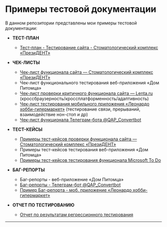# Примеры тестовой документации
В данном репозитории представлены мои примеры тестовой документации:

* **ТЕСТ-ПЛАН**
    * [Тест-план - Тестирование сайта - Стоматологический комплекс «ПрезиДЕНТ»](https://github.com/Elena-Belova/Test-Documentation/blob/37f91c9e1c57fb4606531a01e80b2af6126c1e69/%D0%A2%D0%B5%D1%81%D1%82%20%D0%9F%D0%BB%D0%B0%D0%BD%20(%D0%9F%D1%80%D0%B5%D0%B7%D0%B8%D0%B4%D0%B5%D0%BD%D1%82).pdf)

* **ЧЕК-ЛИСТЫ**
  * [Чек-лист функционала сайта — Стоматологический комплекс «ПрезиДЕНТ»](https://github.com/Elena-Belova/Test-Documentation/blob/000493c6e2a3a25ad67b268a1dcecaa78b16eb06/%D0%A7%D0%B5%D0%BA-%D0%9B%D0%B8%D1%81%D1%82%20(%D0%9F%D1%80%D0%B5%D0%B7%D0%B8%D0%B4%D0%B5%D0%BD%D1%82).pdf)
  * Чек-лист функционального тестирования веб-приложения «Дом Питомца»
  * [Чек-лист проверки критичного функционала сайта — Lenta.ru](https://github.com/Elena-Belova/Test-Documentation/blob/54928470ae6cac41d49be0365b9c2b1490302ebb/%D0%A7%D0%B5%D0%BA-%D0%9B%D0%B8%D1%81%D1%82%20(%D0%9B%D0%B5%D0%BD%D1%82%D0%B0).pdf) (кроссбраузерность/кроссплатформенность/адаптивность)
  * [Чек-лист тестирования мобильного приложения «Леонардо хобби-гипермаркет»](https://github.com/Elena-Belova/Test-Documentation/blob/54928470ae6cac41d49be0365b9c2b1490302ebb/%D0%A7%D0%B5%D0%BA-%D0%9B%D0%B8%D1%81%D1%82%20(%D0%9B%D0%B5%D0%BE%D0%BD%D0%B0%D1%80%D0%B4%D0%BE%20%D0%BC%D0%BE%D0%B1%D0%B8%D0%BB).pdf) (тестирование связи, прерываний, взаимодействие нон-стоп и др)
  * [Чек-лист функционала Телеграм-бота @QAP_Convertbot](https://github.com/Elena-Belova/Test-Documentation/blob/4a5f2127f6bd484fd30644e67e6bfa1197384e3d/%D0%A7%D0%B5%D0%BA%20%D0%BB%D0%B8%D1%81%D1%82%20(%D0%91%D0%BE%D1%82).pdf)

* **ТЕСТ-КЕЙСЫ**
  * [Примеры тест-кейсов проверки функционала сайта — Стоматологический комплекс «ПрезиДЕНТ»](https://github.com/Elena-Belova/Test-Documentation/blob/000493c6e2a3a25ad67b268a1dcecaa78b16eb06/%D0%A2%D0%B5%D1%81%D1%82-%D0%9A%D0%B5%D0%B9%D1%81%D1%8B%20%D0%9F%D1%80%D0%B8%D0%BC%D0%B5%D1%80%D1%8B%20(%D0%9F%D1%80%D0%B5%D0%B7%D0%B8%D0%B4%D0%B5%D0%BD%D1%82).pdf)
  * Примеры тест-кейсов тестирования веб-приложения «Дом Питомца»
  * [Примеры тест-кейсов тестирования функционала Microsoft To Do](https://github.com/Elena-Belova/Test-Documentation/blob/4a5f2127f6bd484fd30644e67e6bfa1197384e3d/%D0%A2%D0%B5%D1%81%D1%82-%D0%9A%D0%B5%D0%B9%D1%81%D1%8B%20(Microsoft%20To%20Do).pdf)

* **БАГ-РЕПОРТЫ**
  * Баг-репорты - веб-приложение «Дом Питомца»
  * [Баг-репорты - Телеграм-бот @QAP_Convertbot](https://github.com/Elena-Belova/Test-Documentation/blob/4a5f2127f6bd484fd30644e67e6bfa1197384e3d/%D0%91%D0%B0%D0%B3%D0%B8%20(%D0%91%D0%BE%D1%82).pdf)
  * [Пример Баг-репорта - моб. приложение «Леонардо хобби-гипермаркет»](https://github.com/Elena-Belova/Test-Documentation/blob/54928470ae6cac41d49be0365b9c2b1490302ebb/%D0%91%D0%B0%D0%B3-%D0%BF%D1%80%D0%B8%D0%BC%D0%B5%D1%80%20(%D0%9B%D0%B5%D0%BE%D0%BD%D0%B0%D1%80%D0%B4%D0%BE).pdf)
  
* **ОТЧЕТ ПО ТЕСТИРОВАНИЮ**
  * [Отчет по результатам регрессионного тестирования](https://github.com/Elena-Belova/Test-Documentation/blob/000493c6e2a3a25ad67b268a1dcecaa78b16eb06/%D0%9E%D1%82%D1%87%D0%B5%D1%82%20%D0%BF%D0%BE%20%D1%82%D0%B5%D1%81%D1%82%D0%B8%D1%80%D0%BE%D0%B2%D0%B0%D0%BD%D0%B8%D1%8E.pdf)
<hr>
